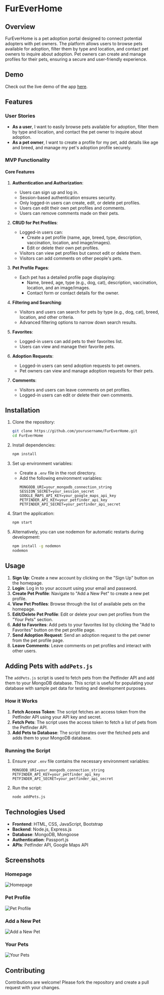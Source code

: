 # FurEverHome

## Overview

FurEverHome is a pet adoption portal designed to connect potential adopters with pet owners. The platform allows users to browse pets available for adoption, filter them by type and location, and contact pet owners to inquire about adoption. Pet owners can create and manage profiles for their pets, ensuring a secure and user-friendly experience.

## Demo

Check out the live demo of the app [here](https://fur-ever-home-ae2443c63720.herokuapp.com/).

## Features

### User Stories

- **As a user**, I want to easily browse pets available for adoption, filter them by type and location, and contact the pet owner to inquire about adoption.
- **As a pet owner**, I want to create a profile for my pet, add details like age and breed, and manage my pet's adoption profile securely.

### MVP Functionality

#### Core Features

1. **Authentication and Authorization**:

   - Users can sign up and log in.
   - Session-based authentication ensures security.
   - Only logged-in users can create, edit, or delete pet profiles.
   - Users can edit their own pet profiles and comments.
   - Users can remove comments made on their pets.

2. **CRUD for Pet Profiles**:

   - Logged-in users can:
     - Create a pet profile (name, age, breed, type, description, vaccination, location, and image/images).
     - Edit or delete their own pet profiles.
   - Visitors can view pet profiles but cannot edit or delete them.
   - Visitors can add comments on other people's pets.

3. **Pet Profile Pages**:

   - Each pet has a detailed profile page displaying:
     - Name, breed, age, type (e.g., dog, cat), description, vaccination, location, and an image/images.
     - Contact form or contact details for the owner.

4. **Filtering and Searching**:

   - Visitors and users can search for pets by type (e.g., dog, cat), breed, location, and other criteria.
   - Advanced filtering options to narrow down search results.

5. **Favorites**:

   - Logged-in users can add pets to their favorites list.
   - Users can view and manage their favorite pets.

6. **Adoption Requests**:

   - Logged-in users can send adoption requests to pet owners.
   - Pet owners can view and manage adoption requests for their pets.

7. **Comments**:
   - Visitors and users can leave comments on pet profiles.
   - Logged-in users can edit or delete their own comments.

## Installation

1. Clone the repository:

   ```bash
   git clone https://github.com/yourusername/FurEverHome.git
   cd FurEverHome
   ```

2. Install dependencies:

   ```bash
   npm install
   ```

3. Set up environment variables:

   - Create a `.env` file in the root directory.
   - Add the following environment variables:
     ```
     MONGODB_URI=your_mongodb_connection_string
     SESSION_SECRET=your_session_secret
     GOOGLE_MAPS_API_KEY=your_google_maps_api_key
     PETFINDER_API_KEY=your_petfinder_api_key
     PETFINDER_API_SECRET=your_petfinder_api_secret
     ```

4. Start the application:

   ```bash
   npm start
   ```

5. Alternatively, you can use nodemon for automatic restarts during development:
   ```bash
   npm install -g nodemon
   nodemon
   ```

## Usage

1. **Sign Up**: Create a new account by clicking on the "Sign Up" button on the homepage.
2. **Login**: Log in to your account using your email and password.
3. **Create Pet Profile**: Navigate to "Add a New Pet" to create a new pet profile.
4. **View Pet Profiles**: Browse through the list of available pets on the homepage.
5. **Edit/Delete Pet Profile**: Edit or delete your own pet profiles from the "Your Pets" section.
6. **Add to Favorites**: Add pets to your favorites list by clicking the "Add to Favorites" button on the pet profile page.
7. **Send Adoption Request**: Send an adoption request to the pet owner from the pet profile page.
8. **Leave Comments**: Leave comments on pet profiles and interact with other users.

## Adding Pets with `addPets.js`

The `addPets.js` script is used to fetch pets from the Petfinder API and add them to your MongoDB database. This script is useful for populating your database with sample pet data for testing and development purposes.

### How it Works

1. **Fetch Access Token**: The script fetches an access token from the Petfinder API using your API key and secret.
2. **Fetch Pets**: The script uses the access token to fetch a list of pets from the Petfinder API.
3. **Add Pets to Database**: The script iterates over the fetched pets and adds them to your MongoDB database.

### Running the Script

1. Ensure your `.env` file contains the necessary environment variables:

   ```
   MONGODB_URI=your_mongodb_connection_string
   PETFINDER_API_KEY=your_petfinder_api_key
   PETFINDER_API_SECRET=your_petfinder_api_secret
   ```

2. Run the script:
   ```bash
   node addPets.js
   ```

## Technologies Used

- **Frontend**: HTML, CSS, JavaScript, Bootstrap
- **Backend**: Node.js, Express.js
- **Database**: MongoDB, Mongoose
- **Authentication**: Passport.js
- **APIs**: Petfinder API, Google Maps API

## Screenshots

### Homepage

![Homepage](public/assets/screenshots/homepage.png)

### Pet Profile

![Pet Profile](public/assets/screenshots/petprofile.png)

### Add a New Pet

![Add a New Pet](public/assets/screenshots/newpet.png)

### Your Pets

![Your Pets](public/assets/screenshots/yourpets.png)

## Contributing

Contributions are welcome! Please fork the repository and create a pull request with your changes.
